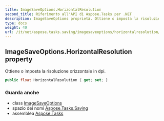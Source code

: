 ```yaml
---
title: ImageSaveOptions.HorizontalResolution
second_title: Riferimento all'API di Aspose.Tasks per .NET
description: ImageSaveOptions proprietà. Ottiene o imposta la risoluzione orizzontale in dpi.
type: docs
weight: 40
url: /it/net/aspose.tasks.saving/imagesaveoptions/horizontalresolution/
---
```

## ImageSaveOptions.HorizontalResolution property

Ottiene o imposta la risoluzione orizzontale in dpi.

```csharp
public float HorizontalResolution { get; set; }
```

### Guarda anche

* class [ImageSaveOptions](../)
* spazio dei nomi [Aspose.Tasks.Saving](../../imagesaveoptions/)
* assemblea [Aspose.Tasks](../../../)


